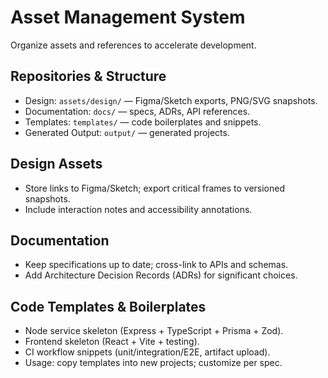 # Asset Management System

Organize assets and references to accelerate development.

## Repositories & Structure
- Design: `assets/design/` — Figma/Sketch exports, PNG/SVG snapshots.
- Documentation: `docs/` — specs, ADRs, API references.
- Templates: `templates/` — code boilerplates and snippets.
- Generated Output: `output/` — generated projects.

## Design Assets
- Store links to Figma/Sketch; export critical frames to versioned snapshots.
- Include interaction notes and accessibility annotations.

## Documentation
- Keep specifications up to date; cross-link to APIs and schemas.
- Add Architecture Decision Records (ADRs) for significant choices.

## Code Templates & Boilerplates
- Node service skeleton (Express + TypeScript + Prisma + Zod).
- Frontend skeleton (React + Vite + testing).
- CI workflow snippets (unit/integration/E2E, artifact upload).
- Usage: copy templates into new projects; customize per spec.